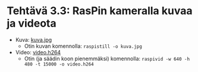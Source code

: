 Tehtävä 3.3: RasPin kameralla kuvaa ja videota
==============================================

* Kuva: [kuva.jpg](http://users.jyu.fi/~jogakall/kurssit/tiea345/kuva.jpg)
    * Otin kuvan komennolla: `raspistill -o kuva.jpg`
* Video: [video.h264](http://users.jyu.fi/~jogakall/kurssit/tiea345/video.h264)
    * Otin (ja säädin koon pienemmäksi) komennolla: `raspivid -w 640 -h 480 -t 15000 -o video.h264`
